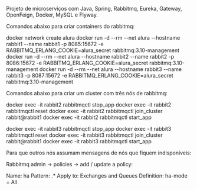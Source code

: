 Projeto de microserviços com Java, Spring, Rabbitmq, Eureka, Gateway, OpenFeign, Docker, MySQL e Flyway.

Comandos abaixo para criar containers do rabbitmq:

docker network create alura
docker run -d --rm --net alura --hostname rabbit1 --name rabbit1 -p 8085:15672 -e RABBITMQ_ERLANG_COOKIE=alura_secret rabbitmq:3.10-management
docker run -d --rm --net alura --hostname rabbit2 --name rabbit2 -p 8086:15672 -e RABBITMQ_ERLANG_COOKIE=alura_secret rabbitmq:3.10-management
docker run -d --rm --net alura --hostname rabbit3 --name rabbit3 -p 8087:15672 -e RABBITMQ_ERLANG_COOKIE=alura_secret rabbitmq:3.10-management

Comandos abaixo para criar um cluster com três nós de rabbitmq:

docker exec -it rabbit2 rabbitmqctl stop_app
docker exec -it rabbit2 rabbitmqctl reset
docker exec -it rabbit2 rabbitmqctl join_cluster rabbit@rabbit1
docker exec -it rabbit2 rabbitmqctl start_app

docker exec -it rabbit3 rabbitmqctl stop_app
docker exec -it rabbit3 rabbitmqctl reset
docker exec -it rabbit3 rabbitmqctl join_cluster rabbit@rabbit1
docker exec -it rabbit3 rabbitmqctl start_app

Para que outros nós assumam mensagens de nós que fiquem indisponíveis:

Rabbitmq admin -> policies -> add / update a policy:

Name: ha
Pattern: .*
Apply to: Exchanges and Queues
Definition: ha-mode = All


